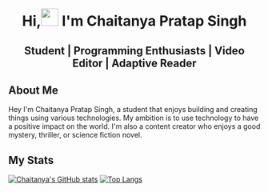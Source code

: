 <h1 align ="center">Hi,<img src ="https://media.giphy.com/media/m0dmKBkncVETJv2h0S/giphy.gif"width = 35> I'm Chaitanya Pratap Singh</h1>

<h2 align = "center"> Student | Programming Enthusiasts | Video Editor | Adaptive Reader </h2>

## About Me

Hey  I'm Chaitanya Pratap Singh, a student that enjoys building and creating things using various technologies. My ambition is to use technology to have a positive impact on the world.
I'm also a content creator who enjoys a good mystery, thriller, or science fiction novel.

## My Stats

[![Chaitanya's GitHub stats](https://github-readme-stats.vercel.app/api?username=Chaitanya-Pratap-Singh&theme=tokyonight&bgcolour=FFFFFF00&hide_border=true)](https://github.com/anuraghazra/github-readme-stats)
[![Top Langs](https://github-readme-stats.vercel.app/api/top-langs/?username=Chaitanya-Pratap-Singh&theme=tokyonight&bgcolour=FFFFFF00&hide_border=true&layout=compact)](https://github.com/anuraghazra/github-readme-stats)
